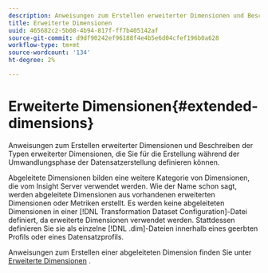 ```yaml
---
description: Anweisungen zum Erstellen erweiterter Dimensionen und Beschreiben der Typen erweiterter Dimensionen, die Sie für die Erstellung während der Umwandlungsphase der Datensatzerstellung definieren können.
title: Erweiterte Dimensionen
uuid: 465682c2-5b08-4b94-817f-ff7b405142af
source-git-commit: d9df90242ef96188f4e4b5e6d04cfef196b0a628
workflow-type: tm+mt
source-wordcount: '134'
ht-degree: 2%

---
```



# Erweiterte Dimensionen{#extended-dimensions}

Anweisungen zum Erstellen erweiterter Dimensionen und Beschreiben der Typen erweiterter Dimensionen, die Sie für die Erstellung während der Umwandlungsphase der Datensatzerstellung definieren können.

Abgeleitete Dimensionen bilden eine weitere Kategorie von Dimensionen, die vom Insight Server verwendet werden. Wie der Name schon sagt, werden abgeleitete Dimensionen aus vorhandenen erweiterten Dimensionen oder Metriken erstellt. Es werden keine abgeleiteten Dimensionen in einer [!DNL Transformation Dataset Configuration]-Datei definiert, da erweiterte Dimensionen verwendet werden. Stattdessen definieren Sie sie als einzelne [!DNL .dim]-Dateien innerhalb eines geerbten Profils oder eines Datensatzprofils.

Anweisungen zum Erstellen einer abgeleiteten Dimension finden Sie unter [Erweiterte Dimensionen](https://docs.adobe.com/content/help/en/data-workbench/using/client/admin-ui/profile-mgr/c-dvrd-dim.html) .
